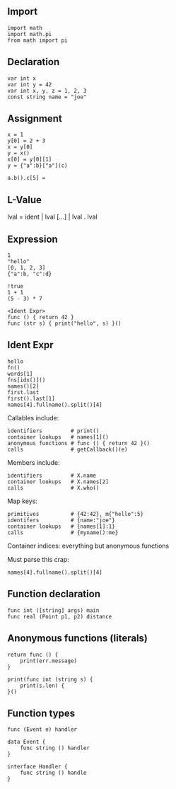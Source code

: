 ## Import

    import math
    import math.pi
    from math import pi

## Declaration

    var int x
    var int y = 42
    var int x, y, z = 1, 2, 3
    const string name = "joe"

## Assignment

    x = 1
    y[0] = 2 + 3
    x = y[0]
    y = x()
    x[0] = y[0][1]
    y = {"a":b}["a"](c)

    a.b().c[5] = 

## L-Value

lval = ident | lval [...] | lval . lval

## Expression

    1
    "hello"
    [0, 1, 2, 3]
    {"a":b, "c":d}

    !true
    1 + 1
    (5 - 3) * 7

    <Ident Expr>
    func () { return 42 }
    func (str s) { print("hello", s) }()

## Ident Expr

    hello
    fn()
    words[1]
    fns[idx()]()
    names()[2]
    first.last
    first().last[1]
    names[4].fullname().split()[4]


Callables include:

    identifiers         # print()
    container lookups   # names[1]()
    anonymous functions # func () { return 42 }()
    calls               # getCallback()(e)

Members include:

    identifiers         # X.name
    container lookups   # X.names[2]
    calls               # X.who()

Map keys:

    primitives          # {42:42}, m{"hello":5}
    identifers          # {name:"joe"}
    container lookups   # {names[1]:1}
    calls               # {myname():me}

Container indices: everything but anonymous functions

Must parse this crap:

    names[4].fullname().split()[4]

## Function declaration

    func int ([string] args) main
    func real (Point p1, p2) distance

## Anonymous functions (literals)

    return func () {
        print(err.message)
    }

    print(func int (string s) {
        print(s.len) {
    }()

## Function types

    func (Event e) handler

    data Event {
        func string () handler
    }

    interface Handler {
        func string () handle
    }
